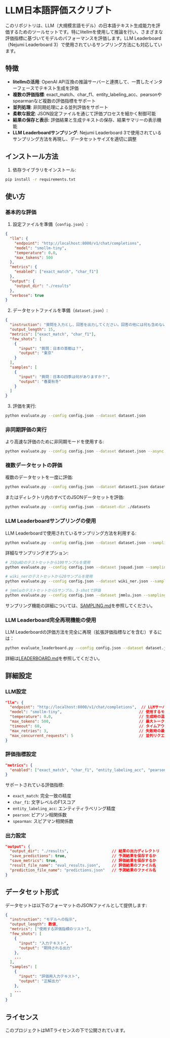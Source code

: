 # LLM日本語評価スクリプト

このリポジトリは、LLM（大規模言語モデル）の日本語テキスト生成能力を評価するためのツールセットです。特にlitellmを使用して推論を行い、さまざまな評価指標に基づいてモデルのパフォーマンスを評価します。LLM Leaderboard（Nejumi Leaderboard 3）で使用されているサンプリング方法にも対応しています。

## 特徴

- **litellmの活用**: OpenAI API互換の推論サーバーと連携して、一貫したインターフェースでテキスト生成を評価
- **複数の評価指標**: exact_match、char_f1、entity_labeling_acc、pearsonやspearmanなど複数の評価指標をサポート
- **並列処理**: 非同期処理による並列評価をサポート
- **柔軟な設定**: JSON設定ファイルを通じて評価プロセスを細かく制御可能
- **結果の保存と表示**: 評価結果と生成テキストの保存、結果サマリーの表示機能
- **LLM Leaderboardサンプリング**: Nejumi Leaderboard 3で使用されているサンプリング方法を再現し、データセットサイズを適切に調整

## インストール方法

1. 依存ライブラリをインストール:
```bash
pip install -r requirements.txt
```

## 使い方

### 基本的な評価

1. 設定ファイルを準備（`config.json`）:
```json
{
  "llm": {
    "endpoint": "http://localhost:8000/v1/chat/completions",
    "model": "smollm-tiny",
    "temperature": 0.0,
    "max_tokens": 500
  },
  "metrics": {
    "enabled": ["exact_match", "char_f1"]
  },
  "output": {
    "output_dir": "./results"
  },
  "verbose": true
}
```

2. データセットファイルを準備（`dataset.json`）:
```json
{
  "instruction": "質問を入力とし、回答を出力してください。回答の他には何も含めないことを厳守してください。",
  "output_length": 15,
  "metrics": ["exact_match", "char_f1"],
  "few_shots": [
    {
      "input": "質問：日本の首都は？",
      "output": "東京"
    }
  ],
  "samples": [
    {
      "input": "質問：日本の四季は何がありますか？",
      "output": "春夏秋冬"
    }
  ]
}
```

3. 評価を実行:
```bash
python evaluate.py --config config.json --dataset dataset.json
```

### 非同期評価の実行

より高速な評価のために非同期モードを使用する:
```bash
python evaluate.py --config config.json --dataset dataset.json --async
```

### 複数データセットの評価

複数のデータセットを一度に評価:
```bash
python evaluate.py --config config.json --dataset dataset1.json dataset2.json
```

またはディレクトリ内のすべてのJSONデータセットを評価:
```bash
python evaluate.py --config config.json --dataset-dir ./datasets
```

### LLM Leaderboardサンプリングの使用

LLM Leaderboardで使用されているサンプリング方法を利用する:
```bash
python evaluate.py --config config.json --dataset dataset.json --sampling --task-name jsquad
```

詳細なサンプリングオプション:
```bash
# JSQuADのテストセットから100サンプルを使用
python evaluate.py --config config.json --dataset jsquad.json --sampling --task-name jsquad

# wiki_nerのテストセットから20サンプルを使用
python evaluate.py --config config.json --dataset wiki_ner.json --sampling --task-name wiki_ner

# jmmluのテストセットから5サンプル、3-shotで評価
python evaluate.py --config config.json --dataset jmmlu.json --sampling --task-name jmmlu --few-shots 3
```

サンプリング機能の詳細については、[SAMPLING.md](./SAMPLING.md)を参照してください。

### LLM Leaderboard完全再現機能の使用

LLM Leaderboardの評価方法を完全に再現（拡張評価指標などを含む）するには：

```bash
python evaluate_leaderboard.py --config config.json --dataset dataset.json --task-name jsquad
```

詳細は[LEADERBOARD.md](./LEADERBOARD.md)を参照してください。

## 詳細設定

### LLM設定

```json
"llm": {
  "endpoint": "http://localhost:8000/v1/chat/completions",  // LLMサーバーのエンドポイント
  "model": "smollm-tiny",                                  // 使用するモデル名
  "temperature": 0.0,                                      // 生成時の温度パラメータ
  "max_tokens": 500,                                       // 最大トークン数
  "timeout": 60,                                           // タイムアウト秒数
  "max_retries": 3,                                        // 失敗時の最大リトライ回数
  "max_concurrent_requests": 5                             // 並列リクエスト数（非同期モード時）
}
```

### 評価指標設定

```json
"metrics": {
  "enabled": ["exact_match", "char_f1", "entity_labeling_acc", "pearson", "spearman"]
}
```

サポートされている評価指標:
- `exact_match`: 完全一致の精度
- `char_f1`: 文字レベルのF1スコア
- `entity_labeling_acc`: エンティティラベリング精度
- `pearson`: ピアソン相関係数
- `spearman`: スピアマン相関係数

### 出力設定

```json
"output": {
  "output_dir": "./results",                   // 結果の出力ディレクトリ
  "save_predictions": true,                    // 予測結果を保存するか
  "save_metrics": true,                        // 評価結果を保存するか
  "result_file_name": "eval_results.json",     // 評価結果のファイル名
  "prediction_file_name": "predictions.json"   // 予測結果のファイル名
}
```

## データセット形式

データセットは以下のフォーマットのJSONファイルとして提供します:

```json
{
  "instruction": "モデルへの指示",
  "output_length": 数値,
  "metrics": ["使用する評価指標のリスト"],
  "few_shots": [
    {
      "input": "入力テキスト",
      "output": "期待される出力"
    },
    ...
  ],
  "samples": [
    {
      "input": "評価用入力テキスト",
      "output": "正解出力"
    },
    ...
  ]
}
```

## ライセンス

このプロジェクトはMITライセンスの下で公開されています。
